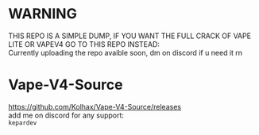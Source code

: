 # WARNING
THIS REPO IS A SIMPLE DUMP, IF YOU WANT THE FULL CRACK OF VAPE LITE OR VAPEV4 GO TO THIS REPO INSTEAD: </br>
Currently uploading the repo avaible soon, dm on discord if u need it rn
# Vape-V4-Source
https://github.com/Kolhax/Vape-V4-Source/releases </br>
add me on discord for any support: </br>
``` kepardev ```
